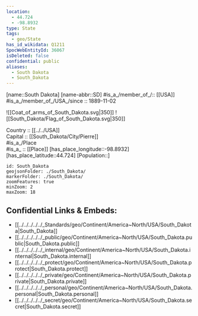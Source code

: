 ```yaml
---
location:
  - 44.724
  - -98.8932
type: State
tags:
  - geo/State
has_id_wikidata: Q1211
SpocWebEntityId: 36067
isDeleted: false
confidential: public
aliases:
  - South Dakota
  - South_Dakota
---
```

[name::South Dakota] 
[name-abbr::SD] 
#is_a_/member_of_/:: [[USA]]
#is_a_/member_of_/USA_/since :: 1889-11-02 


![[Coat_of_arms_of_South_Dakota.svg|350]] 
![[South_Dakota/Flag_of_South_Dakota.svg|350]]  


Country :: [[../../USA]]  
Capital :: [[South_Dakota/City/Pierre]]  
#is_a_/Place  
#is_a_ :: [[Place]] 
[has_place_longitude::-98.8932] 
[has_place_latitude::44.724] 
[Population::] 



```leaflet
id: South_Dakota
geojsonFolder: ./South_Dakota/
markerFolder: ./South_Dakota/
zoomFeatures: true 
minZoom: 2 
maxZoom: 18
```


## Confidential Links & Embeds: 
- [[../../../../../_Standards/geo/Continent/America~North/USA/South_Dakota|South_Dakota]] 
- [[../../../../../_public/geo/Continent/America~North/USA/South_Dakota.public|South_Dakota.public]] 
- [[../../../../../_internal/geo/Continent/America~North/USA/South_Dakota.internal|South_Dakota.internal]] 
- [[../../../../../_protect/geo/Continent/America~North/USA/South_Dakota.protect|South_Dakota.protect]] 
- [[../../../../../_private/geo/Continent/America~North/USA/South_Dakota.private|South_Dakota.private]] 
- [[../../../../../_personal/geo/Continent/America~North/USA/South_Dakota.personal|South_Dakota.personal]] 
- [[../../../../../_secret/geo/Continent/America~North/USA/South_Dakota.secret|South_Dakota.secret]] 
